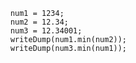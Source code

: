 
```luceescript+trycf
	num1 = 1234;
	num2 = 12.34;
	num3 = 12.34001;
	writeDump(num1.min(num2));
	writeDump(num3.min(num1));
```